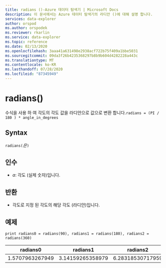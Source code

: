 ```yaml
---
title: radians ()-Azure 데이터 탐색기 | Microsoft Docs
description: 이 문서에서는 Azure 데이터 탐색기의 라디안 ()에 대해 설명 합니다.
services: data-explorer
author: orspod
ms.author: orspodek
ms.reviewer: rkarlin
ms.service: data-explorer
ms.topic: reference
ms.date: 02/13/2020
ms.openlocfilehash: 3aaa41a631498e2938acf722b75f409a1bbe5031
ms.sourcegitcommit: 09da3f26b4235368297b8b9b604d4282228a443c
ms.translationtype: MT
ms.contentlocale: ko-KR
ms.lasthandoff: 07/28/2020
ms.locfileid: "87345949"
---
```

# <a name="radians"></a>radians()

수식을 사용 하 여 각도의 각도 값을 라디안으로 값으로 변환 합니다.`radians = (PI / 180 ) * angle_in_degrees`

## <a name="syntax"></a>Syntax

`radians(`*은*`)`

## <a name="arguments"></a>인수

* *a*: 각도 (실제 숫자)입니다.

## <a name="returns"></a>반환

* 각도로 지정 된 각도의 해당 각도 (라디안)입니다. 

## <a name="examples"></a>예제

```kusto
print radians0 = radians(90), radians1 = radians(180), radians2 = radians(360) 

```

|radians0|radians1|radians2|
|---|---|---|
|1.5707963267949|3.14159265358979|6.28318530717959|